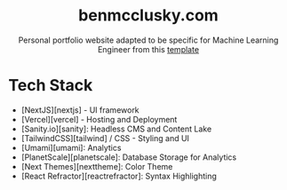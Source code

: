 <div align="center">
<h1>benmcclusky.com</h1>
<p>Personal portfolio website adapted to be specific for Machine Learning Engineer from this <a href="https://github.com/Evavic44/victoreke.com">template</a></p>
</div>

# Tech Stack

- [NextJS][nextjs] - UI framework
- [Vercel][vercel] - Hosting and Deployment
- [Sanity.io][sanity]: Headless CMS and Content Lake
- [TailwindCSS][tailwind] / CSS - Styling and UI
- [Umami][umami]: Analytics
- [PlanetScale][planetscale]: Database Storage for Analytics
- [Next Themes][nexttheme]: Color Theme
- [React Refractor][reactrefractor]: Syntax Highlighting


